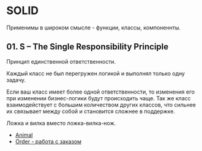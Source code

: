 # SOLID

Применимы в широком смысле - функции, классы, компоненнты.

## 01. S – The Single Responsibility Principle

Принцип единственной ответственности.

Каждый класс не был перегружен логикой и выполнял только одну задачу.

Если ваш класс имеет более одной ответственности, то изменения его при изменении бизнес-логики будут происходить чаще. Так же класс взаимодействует с большим количеством других классов, что сильнее их связывает между собой и становится сложнее в поддержке.

Ложка и вилка вместо ложка-вилка-нож.

- [Animal](01-SRP/Animal/readme.md)
- [Order - работа с заказом](01-SRP/Order/readme.md)
